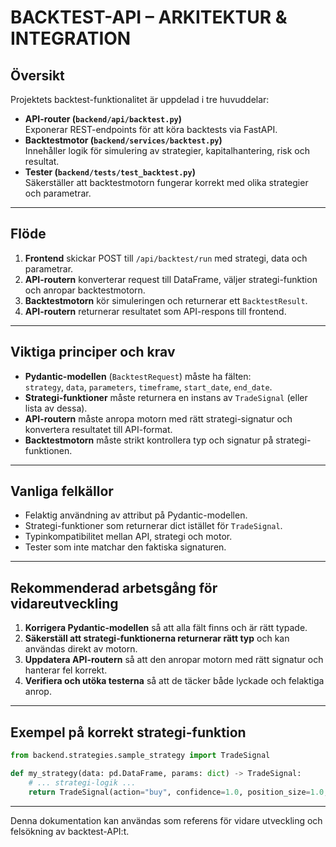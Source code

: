 # BACKTEST-API – ARKITEKTUR & INTEGRATION

## Översikt

Projektets backtest-funktionalitet är uppdelad i tre huvuddelar:

- **API-router (`backend/api/backtest.py`)**  
  Exponerar REST-endpoints för att köra backtests via FastAPI.
- **Backtestmotor (`backend/services/backtest.py`)**  
  Innehåller logik för simulering av strategier, kapitalhantering, risk och resultat.
- **Tester (`backend/tests/test_backtest.py`)**  
  Säkerställer att backtestmotorn fungerar korrekt med olika strategier och parametrar.

---

## Flöde

1. **Frontend** skickar POST till `/api/backtest/run` med strategi, data och parametrar.
2. **API-routern** konverterar request till DataFrame, väljer strategi-funktion och anropar backtestmotorn.
3. **Backtestmotorn** kör simuleringen och returnerar ett `BacktestResult`.
4. **API-routern** returnerar resultatet som API-respons till frontend.

---

## Viktiga principer och krav

- **Pydantic-modellen** (`BacktestRequest`) måste ha fälten:  
  `strategy`, `data`, `parameters`, `timeframe`, `start_date`, `end_date`.
- **Strategi-funktioner** måste returnera en instans av `TradeSignal` (eller lista av dessa).
- **API-routern** måste anropa motorn med rätt strategi-signatur och konvertera resultatet till API-format.
- **Backtestmotorn** måste strikt kontrollera typ och signatur på strategi-funktionen.

---

## Vanliga felkällor

- Felaktig användning av attribut på Pydantic-modellen.
- Strategi-funktioner som returnerar dict istället för `TradeSignal`.
- Typinkompatibilitet mellan API, strategi och motor.
- Tester som inte matchar den faktiska signaturen.

---

## Rekommenderad arbetsgång för vidareutveckling

1. **Korrigera Pydantic-modellen** så att alla fält finns och är rätt typade.
2. **Säkerställ att strategi-funktionerna returnerar rätt typ** och kan användas direkt av motorn.
3. **Uppdatera API-routern** så att den anropar motorn med rätt signatur och hanterar fel korrekt.
4. **Verifiera och utöka testerna** så att de täcker både lyckade och felaktiga anrop.

---

## Exempel på korrekt strategi-funktion

```python
from backend.strategies.sample_strategy import TradeSignal

def my_strategy(data: pd.DataFrame, params: dict) -> TradeSignal:
    # ... strategi-logik ...
    return TradeSignal(action="buy", confidence=1.0, position_size=1.0, metadata={})
```

---

Denna dokumentation kan användas som referens för vidare utveckling och felsökning av backtest-API:t. 